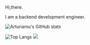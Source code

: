 Hi,there.

I am a backend development engineer.

![Arturiamu's GitHub stats](https://readme-typing-svg.herokuapp.com?color=28696B&size=15&center=true&lines=Welcome%20to%20Arturiamu%27s%20code%20space!)


![Top Langs](https://github-readme-stats.vercel.app/api/top-langs/?username=arturiamu&layout=compact)
![](https://github-readme-stats.vercel.app/api?username=arturiamu&show_icons=true)



